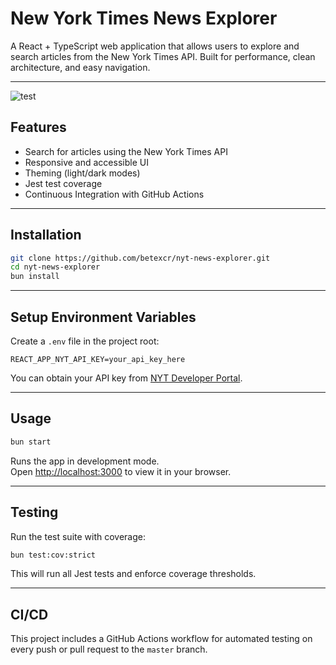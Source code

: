 # New York Times News Explorer

A React + TypeScript web application that allows users to explore and search articles from the New York Times API. Built for performance, clean architecture, and easy navigation.

---
![test](https://img.shields.io/github/actions/workflow/status/betexcr/nyt-news-explorer/test.yml?label=Tests&logo=github&style=for-the-badge)

## **Features**
- Search for articles using the New York Times API
- Responsive and accessible UI
- Theming (light/dark modes)
- Jest test coverage
- Continuous Integration with GitHub Actions

---

## **Installation**

```bash
git clone https://github.com/betexcr/nyt-news-explorer.git
cd nyt-news-explorer
bun install
```

---

## **Setup Environment Variables**

Create a `.env` file in the project root:

```env
REACT_APP_NYT_API_KEY=your_api_key_here
```

You can obtain your API key from [NYT Developer Portal](https://developer.nytimes.com/).

---

## **Usage**

```bash
bun start
```
Runs the app in development mode.  
Open [http://localhost:3000](http://localhost:3000) to view it in your browser.

---

## **Testing**

Run the test suite with coverage:

```bash
bun test:cov:strict
```

This will run all Jest tests and enforce coverage thresholds.

---

## **CI/CD**

This project includes a GitHub Actions workflow for automated testing on every push or pull request to the `master` branch.

